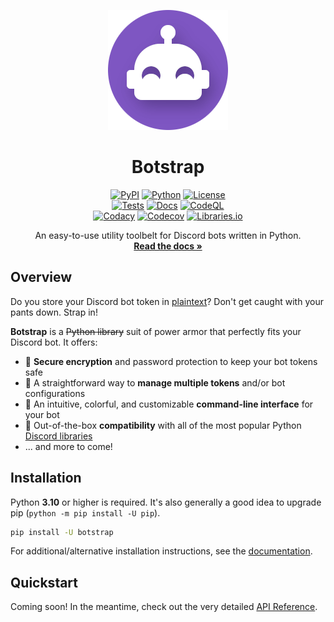 <div align="center">

[![Botstrap Logo](https://raw.githubusercontent.com/nuztalgia/botstrap/main/docs/images/logo-192.png)](https://botstrap.readthedocs.io)

# Botstrap

[![PyPI](https://img.shields.io/pypi/v/botstrap?color=blue)](https://pypi.org/project/botstrap/)
[![Python](https://img.shields.io/pypi/pyversions/botstrap)](https://pypi.org/project/botstrap/)
[![License](https://img.shields.io/github/license/nuztalgia/botstrap?color=blue)](https://github.com/nuztalgia/botstrap/blob/main/LICENSE)
<br>
[![Tests](https://github.com/nuztalgia/botstrap/actions/workflows/tests.yml/badge.svg)](https://github.com/nuztalgia/botstrap/actions/workflows/tests.yml)
[![Docs](https://img.shields.io/readthedocs/botstrap?logo=read-the-docs&logoColor=9fa6ae&label=Docs&labelColor=313a43)](https://botstrap.readthedocs.io)
[![CodeQL](https://github.com/nuztalgia/botstrap/actions/workflows/codeql.yml/badge.svg)](https://github.com/nuztalgia/botstrap/actions/workflows/codeql.yml)
<br>
[![Codacy](https://img.shields.io/codacy/grade/6864639715f04899b62d3a4460eba83e)](https://app.codacy.com/gh/nuztalgia/botstrap)
[![Codecov](https://img.shields.io/codecov/c/github/nuztalgia/botstrap)](https://app.codecov.io/github/nuztalgia/botstrap)
[![Libraries.io](https://img.shields.io/librariesio/github/nuztalgia/botstrap)](https://libraries.io/github/nuztalgia/botstrap)

An easy-to-use utility toolbelt for Discord bots written in Python.<br>
[**Read the docs »**](https://botstrap.readthedocs.io)

</div>

## Overview

Do you store your Discord bot token in
[plaintext](https://en.wikipedia.org/wiki/Plaintext)? Don't get caught with your pants
down. Strap in!

**Botstrap** is a ~~Python library~~ suit of power armor that perfectly fits your
Discord bot. It offers:

- 🔐 **Secure encryption** and password protection to keep your bot tokens safe
- 🤹 A straightforward way to **manage multiple tokens** and/or bot configurations
- 🌈 An intuitive, colorful, and customizable **command-line interface** for your bot
- 🤝 Out-of-the-box **compatibility** with all of the most popular Python
  [Discord libraries](https://discord.com/developers/docs/topics/community-resources#libraries)
- ... and more to come!

## Installation

Python **3.10** or higher is required. It's also generally a good idea to upgrade pip
(`python -m pip install -U pip`).

```sh
pip install -U botstrap
```

For additional/alternative installation instructions, see the
[documentation](https://botstrap.readthedocs.io/en/latest/getting-started/).

## Quickstart

Coming soon! In the meantime, check out the very detailed
[API Reference](https://botstrap.readthedocs.io/en/latest/api/).
